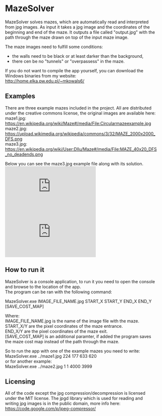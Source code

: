 # MazeSolver #
MazeSolver solves mazes, which are automatically read and interpreted from jpg images. As input it takes a jpg image and the coordinates of the beginning and end of the maze.
It outputs a file called "output.jpg" with the path through the maze drawn on top of the input maze image.

The maze images need to fulfill some conditions:
- the walls need to be black or at least darker than the background,
- there cen be no "tunnels" or "overpassess" in the maze.

If you do not want to compile the app yourself, you can download the Windows binaries from my website:   
http://home.elka.pw.edu.pl/~mkowals6/

## Examples ##
There are three example mazes included in the project. All are distributed under the creative commons license, the original images are available here:  
maze1.jpg: https://en.wikipedia.org/wiki/Maze#/media/File:Circularmazeexample.jpg  
maze2.jpg: https://upload.wikimedia.org/wikipedia/commons/3/32/MAZE_2000x2000_DFS.png  
maze3.jpg: https://en.wikipedia.org/wiki/User:Dllu/Maze#/media/File:MAZE_40x20_DFS_no_deadends.png  

Below you can see the maze3.jpg example file along with its solution.  
![maze3.jpg](http://home.elka.pw.edu.pl/~mkowals6/lib/exe/fetch.php?media=wiki:maze3.jpg)  
![maze3_solved.jpg](http://home.elka.pw.edu.pl/~mkowals6/lib/exe/fetch.php?media=wiki:maze3_solved.jpg)

## How to run it ##
MazeSolver is a console application, to run it you need to open the console and browse to the location of the app.  
The program can be ran with the following command:

MazeSolver.exe IMAGE_FILE_NAME.jpg START_X START_Y END_X END_Y [SAVE_COST_MAP]

Where:  
IMAGE_FILE_NAME.jpg is the name of the image file with the maze.  
START_X/Y are the pixel coordinates of the maze entrance.  
END_X/Y are the pixel coordinates of the maze exit.  
[SAVE_COST_MAP] is an additional paramter, if added the program saves the maze cost map instead of the path through the maze.

So to run the app with one of the example mazes you need to write:
MazeSolver.exe ../maze1.jpg 224 177 633 620  
or for another example:  
MazeSolver.exe ../maze2.jpg 1 1 4000 3999

## Licensing ##
All of the code except the jpg compression/decompression is licensed under the MIT license.
The jpgd library which is used for reading and writing jpg images is in the public domain, more info here:
https://code.google.com/p/jpeg-compressor/

